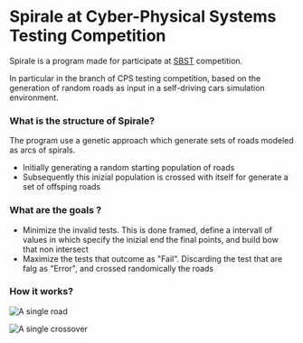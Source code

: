 # Spirale at Cyber-Physical Systems Testing Competition

Spirale is a program made for participate at [SBST](https://sbst21.github.io/tools/) competition.

In particular in the branch of CPS testing competition, based on the generation of random roads as input in a self-driving cars simulation environment.

### What is the structure of Spirale?

The program use a genetic approach which generate sets of roads modeled as arcs of spirals.
- Initially generating a random starting population of roads
- Subsequently this inizial population is crossed with itself for generate a set of offsping roads

### What are the goals ?

- Minimize the invalid tests. This is done framed, define a intervall of values in which specify the inizial end the final points, and build bow that non intersect
- Maximize the tests that outcome as "Fail". Discarding the test that are falg as "Error", and crossed randomically the roads

### How it works?

![A single road](https://user-images.githubusercontent.com/108838837/211591654-c62199c8-abfb-4670-a79e-a2e403217710.png)

![A single crossover](https://user-images.githubusercontent.com/108838837/211593200-c45bdaf3-5112-4f08-98e7-a58d4e1c5206.png)
